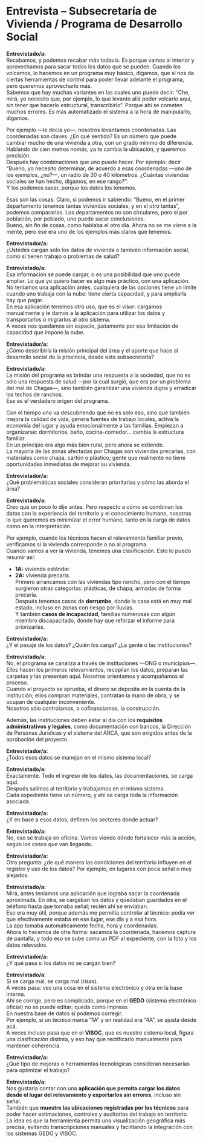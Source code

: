# Entrevista – Subsecretaría de Vivienda / Programa de Desarrollo Social

**Entrevistado/a:**  
Recabamos, y podemos recabar más todavía. Es porque vamos al interior y aprovechamos para sacar todos los datos que se pueden. Cuando los volcamos, lo hacemos en un programa muy básico, digamos, que sí nos da ciertas herramientas de control para poder llevar adelante el programa, pero queremos aprovecharlo más.  
Sabemos que hay muchas variantes en las cuales uno puede decir: “Che, mirá, yo necesito que, por ejemplo, lo que levanto allá poder volcarlo aquí, sin tener que hacerlo estructural, transcribirlo”. Porque ahí se cometen muchos errores. Es más automatizado el sistema a la hora de manipularlo, digamos.

Por ejemplo —le decía yo—, nosotros levantamos coordenadas. Las coordenadas son claves. ¿En qué sentido? Es un número que puede cambiar mucho de una vivienda a otra, con un grado mínimo de diferencia. Hablando de cien metros nomás, ya te cambia la ubicación, y queremos precisión.  
Después hay combinaciones que uno puede hacer. Por ejemplo: decir “Bueno, yo necesito determinar, de acuerdo a esas coordenadas —uno de los ejemplos, ¿no?—, un radio de 30 o 40 kilómetros. ¿Cuántas viviendas sociales se han hecho, digamos, en ese rango?”.  
Y los podemos sacar, porque los datos los tenemos.

Esas son las cosas. Claro, si podemos ir sabiendo: “Bueno, en el primer departamento tenemos tantas viviendas sociales, y en el otro tantas”, podemos compararlas. Los departamentos no son circulares, pero sí por población, por poblado, uno puede sacar conclusiones.  
Bueno, sin fin de cosas, como hablaba el otro día. Ahora no se me viene a la mente, pero ese era uno de los ejemplos más claros que tenemos.

**Entrevistador/a:**  
¿Ustedes cargan sólo los datos de vivienda o también información social, como si tienen trabajo o problemas de salud?

**Entrevistado/a:**  
Esa información se puede cargar, o es una posibilidad que uno puede ampliar. Lo que yo quiero hacer es algo más práctico, con una aplicación.  
No teníamos una aplicación antes, cualquiera de las opciones tiene un límite cuando uno trabaja con la nube: tiene cierta capacidad, y para ampliarla hay que pagar.  
En esa aplicación tenemos otro uso, que es el visor: cargamos manualmente y le damos a la aplicación para utilizar los datos y transportarlos o migrarlos al otro sistema.  
A veces nos quedamos sin espacio, justamente por esa limitación de capacidad que impone la nube.

**Entrevistador/a:**  
¿Cómo describiría la misión principal del área y el aporte que hace al desarrollo social de la provincia, desde esta subsecretaría?

**Entrevistado/a:**  
La misión del programa es brindar una respuesta a la sociedad, que no es sólo una respuesta de salud —por la cual surgió, que era por un problema del mal de Chagas—, sino también garantizar una vivienda digna y erradicar los techos de ranchos.  
Ese es el verdadero origen del programa.

Con el tiempo uno va descubriendo que no es solo eso, sino que también mejora la calidad de vida, genera fuentes de trabajo locales, activa la economía del lugar y ayuda emocionalmente a las familias. Empiezan a organizarse: dormitorios, baño, cocina-comedor… cambia la estructura familiar.  
En un principio era algo más bien rural, pero ahora se extiende.  
La mayoría de las zonas afectadas por Chagas son viviendas precarias, con materiales como chapa, cartón o plástico; gente que realmente no tiene oportunidades inmediatas de mejorar su vivienda.

**Entrevistador/a:**  
¿Qué problemáticas sociales consideran prioritarias y cómo las aborda el área?

**Entrevistado/a:**  
Creo que un poco lo dije antes. Pero respecto a cómo se combinan los datos con la experiencia del territorio y el conocimiento humano, nosotros lo que queremos es minimizar el error humano, tanto en la carga de datos como en la interpretación.

Por ejemplo, cuando los técnicos hacen el relevamiento familiar previo, verificamos si la vivienda corresponde o no al programa.  
Cuando vamos a ver la vivienda, tenemos una clasificación. Esto lo puedo resumir así:  
- **1A:** vivienda estándar.  
- **2A:** vivienda precaria.  
Primero arrancamos con las viviendas tipo rancho, pero con el tiempo surgieron otras categorías: plásticas, de chapa, armadas de forma precaria.  
Después tenemos casos de **derrumbe**, donde la casa está en muy mal estado, incluso en zonas con riesgo por lluvias.  
Y también **casos de incapacidad**, familias numerosas con algún miembro discapacitado, donde hay que reforzar el informe para priorizarlas.

**Entrevistador/a:**  
¿Y el pasaje de los datos? ¿Quién los carga? ¿La gente o las instituciones?

**Entrevistado/a:**  
No, el programa se canaliza a través de instituciones —ONG o municipios—.  
Ellos hacen los primeros relevamientos, recopilan los datos, preparan las carpetas y las presentan aquí. Nosotros orientamos y acompañamos el proceso.  
Cuando el proyecto se aprueba, el dinero se deposita en la cuenta de la institución; ellos compran materiales, contratan la mano de obra, y se ocupan de cualquier inconveniente.  
Nosotros sólo controlamos, o cofinanciamos, la construcción.  

Además, las instituciones deben estar al día con los **requisitos administrativos y legales**, como documentación con bancos, la Dirección de Personas Jurídicas y el sistema del ARCA, que son exigidos antes de la aprobación del proyecto.

**Entrevistador/a:**  
¿Todos esos datos se manejan en el mismo sistema local?

**Entrevistado/a:**  
Exactamente. Todo el ingreso de los datos, las documentaciones, se carga aquí.  
Después salimos al territorio y trabajamos en el mismo sistema.  
Cada expediente tiene un número, y ahí se carga toda la información asociada.

**Entrevistador/a:**  
¿Y en base a esos datos, definen los sectores donde actuar?

**Entrevistado/a:**  
No, eso se trabaja en oficina. Vamos viendo dónde fortalecer más la acción, según los casos que van llegando.

**Entrevistador/a:**  
Otra pregunta: ¿de qué manera las condiciones del territorio influyen en el registro y uso de los datos? Por ejemplo, en lugares con poca señal o muy alejados.

**Entrevistado/a:**  
Mirá, antes teníamos una aplicación que lograba sacar la coordenada aproximada. En otra, se cargaban los datos y quedaban guardados en el teléfono hasta que tomaba señal; recién ahí se enviaban.  
Eso era muy útil, porque además me permitía controlar al técnico: podía ver que efectivamente estaba en ese lugar, ese día y a esa hora.  
La app tomaba automáticamente fecha, hora y coordenadas.  
Ahora lo hacemos de otra forma: sacamos la coordenada, hacemos captura de pantalla, y todo eso se sube como un PDF al expediente, con la foto y los datos relevados.

**Entrevistador/a:**  
¿Y qué pasa si los datos no se cargan bien?

**Entrevistado/a:**  
Si se carga mal, se carga mal (risas).  
A veces pasa: ves una cosa en el sistema electrónico y otra en la base interna.  
Ahí se corrige, pero es complicado, porque en el **GEDO** (sistema electrónico oficial) no se puede editar; queda como impreso.  
En nuestra base de datos sí podemos corregir.  
Por ejemplo, si un técnico marca “1A” y en realidad era “4A”, se ajusta desde acá.  
A veces incluso pasa que en el **VISOC**, que es nuestro sistema local, figura una clasificación distinta, y eso hay que rectificarlo manualmente para mantener coherencia.

**Entrevistador/a:**  
¿Qué tipo de mejoras o herramientas tecnológicas consideran necesarias para optimizar el trabajo?

**Entrevistado/a:**  
Nos gustaría contar con una **aplicación que permita cargar los datos desde el lugar del relevamiento y exportarlos sin errores**, incluso sin señal.  
También que **muestre las ubicaciones registradas por los técnicos** para poder hacer estimaciones, controles y auditorías del trabajo en territorio.  
La idea es que la herramienta permita una visualización geográfica más precisa, evitando transcripciones manuales y facilitando la integración con los sistemas GEDO y VISOC.
